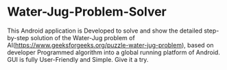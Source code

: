 # Water-Jug-Problem-Solver
This Android application is Developed to solve and show the detailed step-by-step solution of the Water-Jug problem of AI(https://www.geeksforgeeks.org/puzzle-water-jug-problem), based on developer Programmed algorithm into a global running platform of Android. GUI is fully User-Friendly and Simple. Give it a try.

